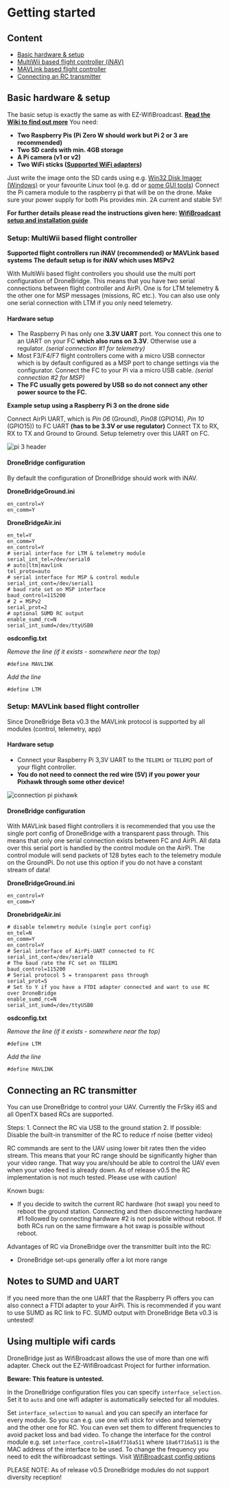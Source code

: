# Getting started

## Content

* [Basic hardware & setup](https://github.com/seeul8er/DroneBridge/wiki/Setup-Guide/#basic-hardware--setup)
* [MultiWii based flight controller \(iNAV\)](https://github.com/seeul8er/DroneBridge/wiki/Setup-Guide/#setup-multiwii-based-flight-controller)
* [MAVLink based flight controller](https://github.com/seeul8er/DroneBridge/wiki/Setup-Guide/#setup-mavlink-based-flight-controller)
* [Connecting an RC transmitter](https://github.com/seeul8er/DroneBridge/wiki/Setup-Guide/#connecting-a-rc-transmitter)

## Basic hardware & setup

The basic setup is exactly the same as with EZ-WifiBroadcast. [**Read the Wiki to find out more**](https://github.com/seeul8er/DroneBridge/wiki/Supported-Hardware) You need:

* **Two Raspberry Pis \(Pi Zero W should work but Pi 2 or 3 are recommended\)**
* **Two SD cards with min. 4GB storage**
* **A Pi camera \(v1 or v2\)**
* **Two WiFi sticks \(**[**Supported WiFi adapters**](https://github.com/seeul8er/DroneBridge/wiki/Supported-Hardware#wifi-adapters)**\)**

Just write the image onto the SD cards using e.g. [Win32 Disk Imager \(Windows\)](https://sourceforge.net/projects/win32diskimager/) or your favourite Linux tool \(e.g. dd or [some GUI tools](https://www.fossmint.com/3-best-gui-enabled-usb-image-writer-tools-on-linux/)\) Connect the Pi camera module to the raspberry pi that will be on the drone. Make sure your power supply for both Pis provides min. 2A current and stable 5V!

**For further details please read the instructions given here:** [**WifiBroadcast setup and installation guide**](https://github.com/bortek/EZ-WifiBroadcast/wiki#installation--setup)

### Setup: MultiWii based flight controller

**Supported flight controllers run iNAV \(recommended\) or MAVLink based systems** **The default setup is for iNAV which uses MSPv2**

With MultiWii based flight controllers you should use the multi port configuration of DroneBridge. This means that you have two serial connections between flight controller and AirPi. One is for LTM telemetry & the other one for MSP messages \(missions, RC etc.\). You can also use only one serial connection with LTM if you only need telemetry.

#### Hardware setup

* The Raspberry Pi has only one **3.3V UART** port. You connect this one to an UART on your FC **which also runs on 3.3V**. Otherwise use a regulator. _\(serial connection \#1 for telemetry\)_
* Most F3/F4/F7 flight controllers come with a micro USB connector which is by default configured as a MSP port to change settings via the configurator. Connect the FC to your Pi via a micro USB cable. _\(serial connection \#2 for MSP\)_
* **The FC usually gets powered by USB so do not connect any other power source to the FC.**

**Example setup using a Raspberry Pi 3 on the drone side**

Connect AirPi UART, which is _Pin 06_ \(Ground\), _Pin08_ \(GPIO14\), _Pin 10_ \(GPIO15\)\) to FC UART **\(has to be 3.3V or use regulator\)** Connect TX to RX, RX to TX and Ground to Ground. Setup telemetry over this UART on FC.

![pi 3 header](https://images.computerfrage.net/media/fragen/bilder/raspberry-pi-model-b-vergleichbare-pins/0_original.jpg?v=1408441560000)

#### DroneBridge configuration

By default the configuration of DroneBridge should work with iNAV.

**DroneBridgeGround.ini**

```text
en_control=Y  
en_comm=Y
```

**DroneBridgeAir.ini**

```text
en_tel=Y  
en_comm=Y  
en_control=Y
# serial interface for LTM & telemetry module
serial_int_tel=/dev/serial0
# auto|ltm|mavlink
tel_proto=auto
# serial interface for MSP & control module
serial_int_cont=/dev/serial1
# baud rate set on MSP interface
baud_control=115200
# 2 = MSPv2
serial_prot=2
# optional SUMD RC output
enable_sumd_rc=N  
serial_int_sumd=/dev/ttyUSB0
```

**osdconfig.txt**

_Remove the line \(if it exists - somewhere near the top\)_

```text
#define MAVLINK
```

_Add the line_

```text
#define LTM
```

### Setup: MAVLink based flight controller

Since DroneBridge Beta v0.3 the MAVLink protocol is supported by all modules \(control, telemetry, app\)

#### Hardware setup

* Connect your Raspberry Pi 3,3V UART to the `TELEM1` or `TELEM2` port of your flight controller.
* **You do not need to connect the red wire \(5V\) if you power your Pixhawk through some other device!**

![connection pi pixhawk](https://discuss.ardupilot.org/uploads/default/original/2X/f/f837b6b1116ec02c3490e34035c2f09da5a62936.jpg)

#### DroneBridge configuration

With MAVLink based flight controllers it is recommended that you use the single port config of DroneBridge with a transparent pass through. This means that only one serial connection exists between FC and AirPi. All data over this serial port is handled by the control module on the AirPi. The control module will send packets of 128 bytes each to the telemetry module on the GroundPi. Do not use this option if you do not have a constant stream of data!

**DroneBridgeGround.ini**

```text
en_control=Y
en_comm=Y
```

**DronebridgeAir.ini**

```text
# disable telemetry module (single port config)
en_tel=N
en_comm=Y
en_control=Y
# Serial interface of AirPi-UART connected to FC
serial_int_cont=/dev/serial0
# The baud rate the FC set on TELEM1
baud_control=115200
# Serial protocol 5 = transparent pass through
serial_prot=5
# Set to Y if you have a FTDI adapter connected and want to use RC over DroneBridge
enable_sumd_rc=N  
serial_int_sumd=/dev/ttyUSB0
```

**osdconfig.txt**

_Remove the line \(if it exists - somewhere near the top\)_

```text
#define LTM
```

_Add the line_

```text
#define MAVLINK
```

## Connecting an RC transmitter

You can use DroneBridge to control your UAV. Currently the FrSky i6S and all OpenTX based RCs are supported.

Steps: 1. Connect the RC via USB to the ground station 2. If possible: Disable the built-in transmitter of the RC to reduce rf noise \(better video\)

RC commands are sent to the UAV using lower bit rates then the video stream. This means that your RC range should be significantly higher than your video range. That way you are/should be able to control the UAV even when your video feed is already down. As of release v0.5 the RC implementation is not much tested. Please use with caution!

Known bugs:

* If you decide to switch the current RC hardware \(hot swap\) you need to reboot the ground station. Connecting and then disconnecting hardware \#1 followed by connecting hardware \#2 is not possible without reboot. If both RCs run on the same firmware a hot swap is possible without reboot.

Advantages of RC via DroneBridge over the transmitter built into the RC:

* DroneBridge set-ups generally offer a lot more range

## Notes to SUMD and UART

If you need more than the one UART that the Raspberry Pi offers you can also connect a FTDI adapter to your AirPi. This is recommended if you want to use SUMD as RC link to FC. SUMD output with DroneBridge Beta v0.3 is untested!

## Using multiple wifi cards

DroneBridge just as WifiBroadcast allows the use of more than one wifi adapter. Check out the EZ-WifiBroadcast Project for further information.

**Beware: This feature is untested.**

In the DroneBridge configuration files you can specify `interface_selection`. Set it to `auto` and one wifi adapter is automatically selected for all modules.

Set `interface_selection` to `manual` and you can specify an interface for every module. So you can e.g. use one wifi stick for video and telemetry and the other one for RC. You can even set them to different frequencies to avoid packet loss and bad video. To change the interface for the control module e.g. set `interface_control=18a6f716a511` where `18a6f716a511` is the MAC address of the interface to be used. To change the frequency you need to edit the wifibroadcast settings. Visit [WifiBroadcast config options](https://github.com/bortek/EZ-WifiBroadcast/wiki/Configuration-options)

PLEASE NOTE: As of release v0.5 DroneBridge modules do not support diversity reception!

